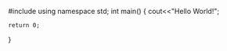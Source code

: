 #include<iostream>
using namespace std;
int main()
{
    cout<<"Hello World!";
    
    return 0;
}

